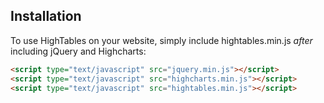 Installation
------------

To use HighTables on your website, simply include hightables.min.js <em>after</em> including jQuery
and Highcharts:

```html
<script type="text/javascript" src="jquery.min.js"></script>
<script type="text/javascript" src="highcharts.min.js"></script>
<script type="text/javascript" src="hightables.min.js"></script>
```
